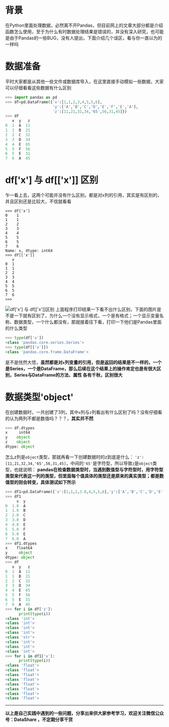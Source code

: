 # 背景
在Python里面处理数据，必然离不开Pandas，但目前网上的文章大部分都是介绍函数怎么使用，至于为什么有时数据处理结果是错误的，并没有深入研究，也可能是由于Pandas的一些BUG，没有人提出，下面介绍几个误区，看与你一直以为的一样吗
# 数据准备
平时大家都是从其他一些文件或数据库导入，在这里直接手动模拟一些数据，大家可以仔细看看这些数据有什么区别

```python
>>> import pandas as pd
>>> df=pd.DataFrame({'x':[1,1,2,3,4,5,5,6],
                     'y':['A','B','C','D','E','F','E','A'],
                     'z':[11,21,32,34,'65',56,31,45]})
>>> df
   x  y   z
0  1  A  11
1  1  B  21
2  2  C  32
3  3  D  34
4  4  E  65
5  5  F  56
6  5  E  31
7  6  A  45
```
# df['x'] 与 df[['x']] 区别
乍一看上去，这两个可能并没有什么区别，都是对x列的引用，其实是有区别的，并且区别还是比较大，不信就看看
```
>>> df['x']
0    1
1    1
2    2
3    3
4    4
5    5
6    5
7    6
Name: x, dtype: int64
>>> df[['x']]
   x
0  1
1  1
2  2
3  3
4  4
5  5
6  5
7  6
>>> 
```
![df['x'] 与 df[['x']]区别](./images/6641583-bca8cc08c734418f.webp)
上面程序打印结果一下看不出什么区别，下面的图片是不是一下就有区别了，为什么一个没有显示格式，一个是有格式；一个显示变量名称、数据类型，一个什么都没有，那就接着往下看，打印一下他们是Pandas里面的什么类型

```python
>>> type(df['x'])
<class 'pandas.core.series.Series'>
>>> type(df[['x']])
<class 'pandas.core.frame.DataFrame'>
```
是不是恍然大悟，**虽然都是对`x`列变量的引用，但是返回的结果是不一样的，一个是Series，一个是DataFrame，那么后续在这个结果上的操作肯定也是有很大区别，Series与DataFrame的方法、属性 各有千秋，区别很大**
# 数据类型'object'
在创建数据时，一共创建了3列，其中`x`列与`z`列看出有什么区别了吗？没有仔细看的认为两列不都是数值吗？？？，**其实并不然**

```python
>>> df.dtypes
x     int64
y    object
z    object
dtype: object
```
怎么z列是`object`类型，那就再看一下创建数据时的z到底是什么：
`'z':[11,21,32,34,'65',56,31,45]`，中间的`'65'`是字符型，所以导致`z`是`object`类型，也就说明：
**pandas在检查数据类型时，当遇到数值型与字符型时，用字符型类型来代表这一列的类型，但里面每个值具体的类型还是原来的真实类型；都是数值型的则会转变，具体测试如下所示**

```python
>>> df1=pd.DataFrame({'x':[1,1,2,3.0,4,5,5,6],'y':['A','B','C','D','E','F','E','A']})
>>> df1
     x  y
0  1.0  A
1  1.0  B
2  2.0  C
3  3.0  D
4  4.0  E
5  5.0  F
6  5.0  E
7  6.0  A
>>> df1.dtypes
x    float64
y     object
dtype: object
>>> df
   x  y   z
0  1  A  11
1  1  B  21
2  2  C  32
3  3  D  34
4  4  E  65
5  5  F  56
6  5  E  31
7  6  A  45
>>> for i in df['z']:
	  print(type(i))
<class 'int'>
<class 'int'>
<class 'int'>
<class 'int'>
<class 'str'>
<class 'int'>
<class 'int'>
<class 'int'>
>>> for i in df1['x']:
	  print(type(i))
<class 'float'>
<class 'float'>
<class 'float'>
<class 'float'>
<class 'float'>
<class 'float'>
<class 'float'>
<class 'float'>
```
**************************************************************************
**以上是自己实践中遇到的一些问题，分享出来供大家参考学习，欢迎关注微信公众号：DataShare ，不定期分享干货**

